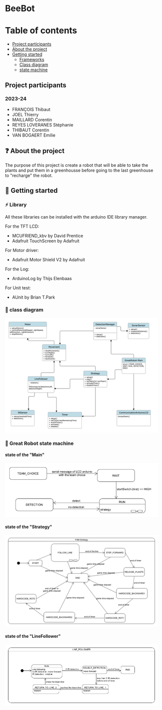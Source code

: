 # BeeBot

# Table of contents

* [Project participants](#project-participants)
* [About the project](#question-about-the-project)
* [Getting started](#rocket-getting-started)
    * [Frameworks](#zap-frameworks)
    * [Class diagram](#seedling-class-diagram)
    * [state machine](#seedling-great-robot-state-machine)
## **Project participants**

### 2023-24

- FRANÇOIS Thibaut
- JOEL Thierry
- MAILLARD Corentin
- REYES LOVERANES Stéphanie
- THIBAUT Corentin
- VAN BOGAERT Emilie

## :question: About the project

The purpose of this project is create a robot that will be able to take the plants and put them in a greenhousse before going to the last greenhouse to "recharge" the robot.

## :rocket: Getting started

### :zap: Library
All these libraries can be installed with the arduino IDE library manager.

For the TFT LCD:
- MCUFRIEND_kbv by David Prentice
- Adafruit TouchScreen by Adafruit

For Motor driver:
- Adafruit Motor Shield V2 by Adafruit

For the Log:
- ArduinoLog by Thijs Elenbaas

For Unit test:
- AUnit by Brian T.Park


### :seedling: class diagram

![class_diagram](assets/images/diagram_class.png)

### :seedling: Great Robot state machine

#### state of the "Main"
![FSM_greatRobot_Main](assets/images/FSM_main-greatRobot.png)
#### state of the "Strategy"
![FSM_greatRobot_Strategy](assets/images/FSM_strategy.png)
#### state of the "LineFollower"
![FSM_greatRobot_LineFollower](assets/images/FSM_LineFollower.png)
